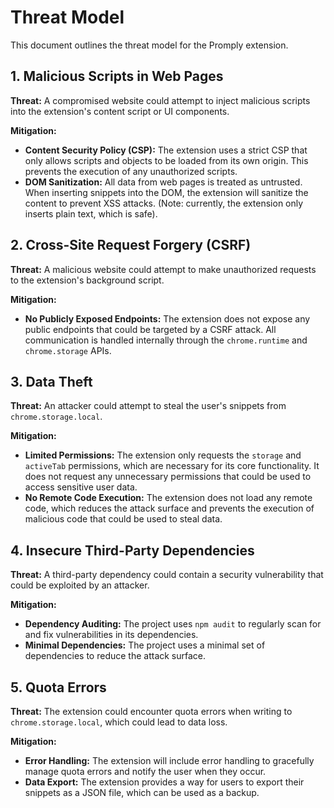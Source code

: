 # Threat Model

This document outlines the threat model for the Promply extension.

## 1\. Malicious Scripts in Web Pages

**Threat:** A compromised website could attempt to inject malicious scripts into the extension's content script or UI components.

**Mitigation:**

- **Content Security Policy (CSP):** The extension uses a strict CSP that only allows scripts and objects to be loaded from its own origin. This prevents the execution of any unauthorized scripts.
- **DOM Sanitization:** All data from web pages is treated as untrusted. When inserting snippets into the DOM, the extension will sanitize the content to prevent XSS attacks. (Note: currently, the extension only inserts plain text, which is safe).

## 2\. Cross-Site Request Forgery (CSRF)

**Threat:** A malicious website could attempt to make unauthorized requests to the extension's background script.

**Mitigation:**

- **No Publicly Exposed Endpoints:** The extension does not expose any public endpoints that could be targeted by a CSRF attack. All communication is handled internally through the `chrome.runtime` and `chrome.storage` APIs.

## 3\. Data Theft

**Threat:** An attacker could attempt to steal the user's snippets from `chrome.storage.local`.

**Mitigation:**

- **Limited Permissions:** The extension only requests the `storage` and `activeTab` permissions, which are necessary for its core functionality. It does not request any unnecessary permissions that could be used to access sensitive user data.
- **No Remote Code Execution:** The extension does not load any remote code, which reduces the attack surface and prevents the execution of malicious code that could be used to steal data.

## 4\. Insecure Third-Party Dependencies

**Threat:** A third-party dependency could contain a security vulnerability that could be exploited by an attacker.

**Mitigation:**

- **Dependency Auditing:** The project uses `npm audit` to regularly scan for and fix vulnerabilities in its dependencies.
- **Minimal Dependencies:** The project uses a minimal set of dependencies to reduce the attack surface.

## 5\. Quota Errors

**Threat:** The extension could encounter quota errors when writing to `chrome.storage.local`, which could lead to data loss.

**Mitigation:**

- **Error Handling:** The extension will include error handling to gracefully manage quota errors and notify the user when they occur.
- **Data Export:** The extension provides a way for users to export their snippets as a JSON file, which can be used as a backup.
